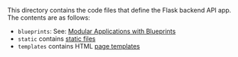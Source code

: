 This directory contains the code files that define the Flask backend API app. The contents are as follows:

- `blueprints`: See: [Modular Applications with Blueprints]([url](https://flask.palletsprojects.com/en/2.3.x/blueprints/))
- `static` contains [static files](https://flask.palletsprojects.com/en/3.0.x/tutorial/static/)
- `templates` contains HTML [page templates](https://flask.palletsprojects.com/en/3.0.x/tutorial/templates/)
